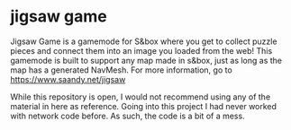 # jigsaw game
Jigsaw Game is a gamemode for S&box where you get to collect puzzle pieces and connect them into an image you loaded from the web!
This gamemode is built to support any map made in s&box, just as long as the map has a generated NavMesh.
For more information, go to https://www.saandy.net/jigsaw

While this repository is open, I would not recommend using any of the material in here as reference.
Going into this project I had never worked with network code before. As such, the code is a bit of a mess.
